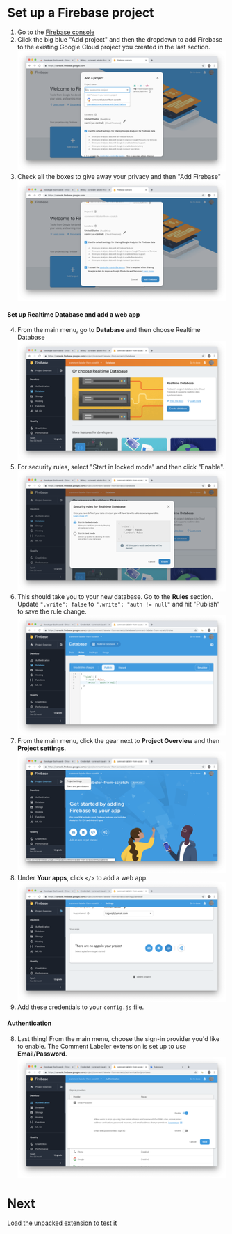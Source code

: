 # Set up a Firebase project
1. Go to the [Firebase console ](https://console.firebase.google.com/)
2. Click the big blue "Add project" and then the dropdown to add Firebase to the existing Google Cloud project you created in the last section.
![](images/firebase/0.png)
3. Check all the boxes to give away your privacy and then "Add Firebase"
![](images/firebase/1.png)
#### Set up Realtime Database and add a web app
4. From the main menu, go to **Database** and then choose Realtime Database
![](images/firebase/2.png)
5. For security rules, select "Start in locked mode" and then click "Enable".
![](images/firebase/3.png)
5. This should take you to your new database. Go to the **Rules** section. Update `".write": false` to `".write": "auth != null"` and hit "Publish" to save the rule change.
![](images/firebase/8.png)
6. From the main menu, click the gear next to **Project Overview** and then **Project settings**.
![](images/firebase/4.png)
6. Under **Your apps**, click `</>` to add a web app.
![](images/firebase/5.png)
7. Add these credentials to your `config.js` file.
#### Authentication
8. Last thing! From the main menu, choose the sign-in provider you'd like to enable. The Comment Labeler extension is set up to use **Email/Password**.
![](images/firebase/7.png)

# Next
[Load the unpacked extension to test it](4-load-unpacked.md)
